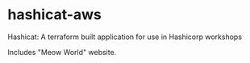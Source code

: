 # hashicat-aws
Hashicat: A terraform built application for use in Hashicorp workshops

Includes "Meow World" website.



